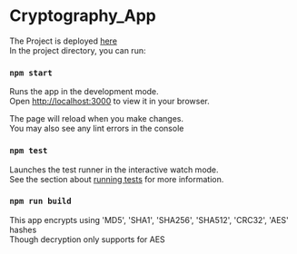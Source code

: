 # Cryptography_App
The Project is deployed [here](https://cryptography-e7hub8w9p-roy9495s-projects.vercel.app/) <br>
In the project directory, you can run:

### `npm start`

Runs the app in the development mode.\
Open [http://localhost:3000](http://localhost:3000) to view it in your browser.

The page will reload when you make changes.\
You may also see any lint errors in the console

### `npm test`

Launches the test runner in the interactive watch mode.\
See the section about [running tests](https://facebook.github.io/create-react-app/docs/running-tests) for more information.

### `npm run build`

This app encrypts using 'MD5', 'SHA1', 'SHA256', 'SHA512', 'CRC32', 'AES' hashes<br>
Though decryption only supports for AES
